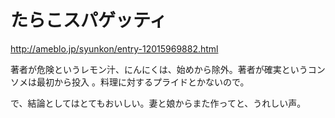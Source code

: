 # たらこスパゲッティ

http://ameblo.jp/syunkon/entry-12015969882.html

著者が危険というレモン汁、にんにくは、始めから除外。著者が確実というコンソメは最初から投入
。料理に対するプライドとかないので。

で、結論としてはとてもおいしい。妻と娘からまた作ってと、うれしい声。

